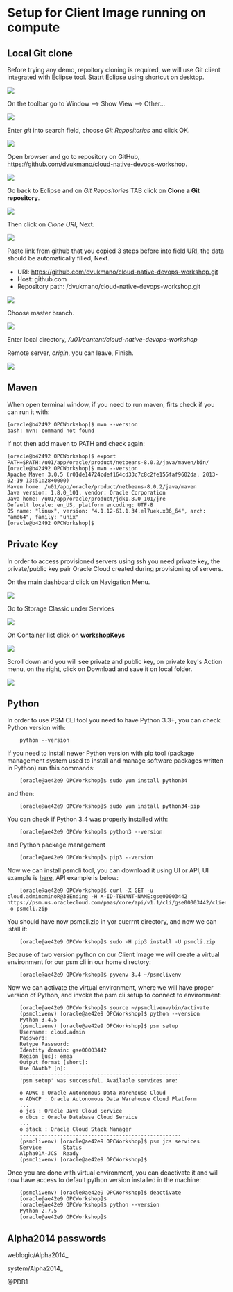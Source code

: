 # Setup for Client Image running on compute #

## Local Git clone ##
Before trying any demo, repoitory cloning is required, we will use Git client integrated with Eclipse tool. Statrt Eclipse using shortcut on desktop.

![](images/EnvSetup/git-eclipse-01.png)

On the toolbar go to Window --> Show View --> Other...

![](images/EnvSetup/git-eclipse-02.png)

Enter *git* into search field, choose *Git Repositories* and click OK.

![](images/EnvSetup/git-eclipse-03.png)

Open browser and go to repository on GitHub, https://github.com/dvukmano/cloud-native-devops-workshop. 

![](images/EnvSetup/git-eclipse-04.png)

Go back to Eclipse and on *Git Repositories* TAB click on **Clone a Git repository**.

![](images/EnvSetup/git-eclipse-05.png)

Then click on *Clone URI*, Next.

![](images/EnvSetup/git-eclipse-06.png)

Paste link from github that you copied 3 steps before into field URI, the data should be automatically filled, Next.
- URI: https://github.com/dvukmano/cloud-native-devops-workshop.git
- Host: github.com
- Repository path: /dvukmano/cloud-native-devops-workshop.git

![](images/EnvSetup/git-eclipse-07.png)

Choose master branch.

![](images/EnvSetup/git-eclipse-08.png)

Enter local directory, */u01/content/cloud-native-devops-workshop*

Remote server, *origin*, you can leave, Finish.

![](images/EnvSetup/git-eclipse-09.png)

## Maven  ##
When open terminal window, if you need to run maven, firts check if you can run it with:

    [oracle@b42492 OPCWorkshop]$ mvn --version
    bash: mvn: command not found

If not then add maven to PATH and check again:

    [oracle@b42492 OPCWorkshop]$ export PATH=$PATH:/u01/app/oracle/product/netbeans-8.0.2/java/maven/bin/
    [oracle@b42492 OPCWorkshop]$ mvn --version
    Apache Maven 3.0.5 (r01de14724cdef164cd33c7c8c2fe155faf9602da; 2013-02-19 13:51:28+0000)
    Maven home: /u01/app/oracle/product/netbeans-8.0.2/java/maven
    Java version: 1.8.0_101, vendor: Oracle Corporation
    Java home: /u01/app/oracle/product/jdk1.8.0_101/jre
    Default locale: en_US, platform encoding: UTF-8
    OS name: "linux", version: "4.1.12-61.1.34.el7uek.x86_64", arch: "amd64", family: "unix"
    [oracle@b42492 OPCWorkshop]$ 

## Private Key ##
In order to access provisioned servers using ssh you need private key, the private/public key pair Oracle Cloud created during provisioning of servers.

On the main dashboard click on Navigation Menu.

![](images/EnvSetup/pkey-01.png)

Go to Storage Classic under Services

![](images/EnvSetup/pkey-02.png)

On Container list click on **workshopKeys**

![](images/EnvSetup/pkey-03.png)

Scroll down and you will see private and public key, on private key's Action menu, on the right, click on Download and save it on local folder.

![](images/EnvSetup/pkey-04.png)

## Python ##
In order to use PSM CLI tool you need to have Python 3.3+, you can check Python version with:
        
        python --version
                

If you need to install newer Python version with pip tool (package management system used to install and manage software packages written in Python) run this commands:

        [oracle@ae42e9 OPCWorkshop]$ sudo yum install python34
        
and then:

        [oracle@ae42e9 OPCWorkshop]$ sudo yum install python34-pip
        
You can check if Python 3.4 was properly installed with:        
        
        [oracle@ae42e9 OPCWorkshop]$ python3 --version

and Python package management 

        [oracle@ae42e9 OPCWorkshop]$ pip3 --version

Now we can install psmcli tool, you can download it using UI or API, UI example is [here](jcs-on-oci-psm/psmcli-setup.md), API example is below:

        [oracle@ae42e9 OPCWorkshop]$ curl -X GET -u cloud.admin:minoR@3BEnding -H X-ID-TENANT-NAME:gse00003442 https://psm.us.oraclecloud.com/paas/core/api/v1.1/cli/gse00003442/client -o psmcli.zip

You should have now psmcli.zip in yor cuerrnt directory, and now we can istall it:

        [oracle@ae42e9 OPCWorkshop]$ sudo -H pip3 install -U psmcli.zip

Because of two version python on our Client Image we will create a virtual environment for our psm cli in our home directory:

        [oracle@ae42e9 OPCWorkshop]$ pyvenv-3.4 ~/psmclivenv

Now we can activate the virtual environment, where we will have proper version of Python, and invoke the psm cli setup to connect to environment:

        [oracle@ae42e9 OPCWorkshop]$ source ~/psmclivenv/bin/activate
        (psmclivenv) [oracle@ae42e9 OPCWorkshop]$ python --version
        Python 3.4.5
        (psmclivenv) [oracle@ae42e9 OPCWorkshop]$ psm setup
        Username: cloud.admin
        Password: 
        Retype Password: 
        Identity domain: gse00003442
        Region [us]: emea
        Output format [short]: 
        Use OAuth? [n]: 
        ----------------------------------------------------
        'psm setup' was successful. Available services are:
        
        o ADWC : Oracle Autonomous Data Warehouse Cloud
        o ADWCP : Oracle Autonomous Data Warehouse Cloud Platform
        ...
        o jcs : Oracle Java Cloud Service
        o dbcs : Oracle Database Cloud Service
        ...
        o stack : Oracle Cloud Stack Manager
        ----------------------------------------------------
        (psmclivenv) [oracle@ae42e9 OPCWorkshop]$ psm jcs services
        Service       Status  
        Alpha01A-JCS  Ready   
        (psmclivenv) [oracle@ae42e9 OPCWorkshop]$ 

Once you are done with virtual environment, you can deactivate it and will now have access to default python version installed in the machine:

        (psmclivenv) [oracle@ae42e9 OPCWorkshop]$ deactivate
        [oracle@ae42e9 OPCWorkshop]$ 
        [oracle@ae42e9 OPCWorkshop]$ python --version
        Python 2.7.5
        [oracle@ae42e9 OPCWorkshop]$ 


## Alpha2014 passwords ##

weblogic/Alpha2014_

system/Alpha2014_


@PDB1
